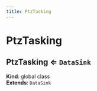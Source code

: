 ```yaml
---
title: PtzTasking
---
```


# PtzTasking

<a name="PtzTasking"></a>

## PtzTasking ⇐ <code>DataSink</code>
**Kind**: global class  
**Extends**: <code>DataSink</code>  
